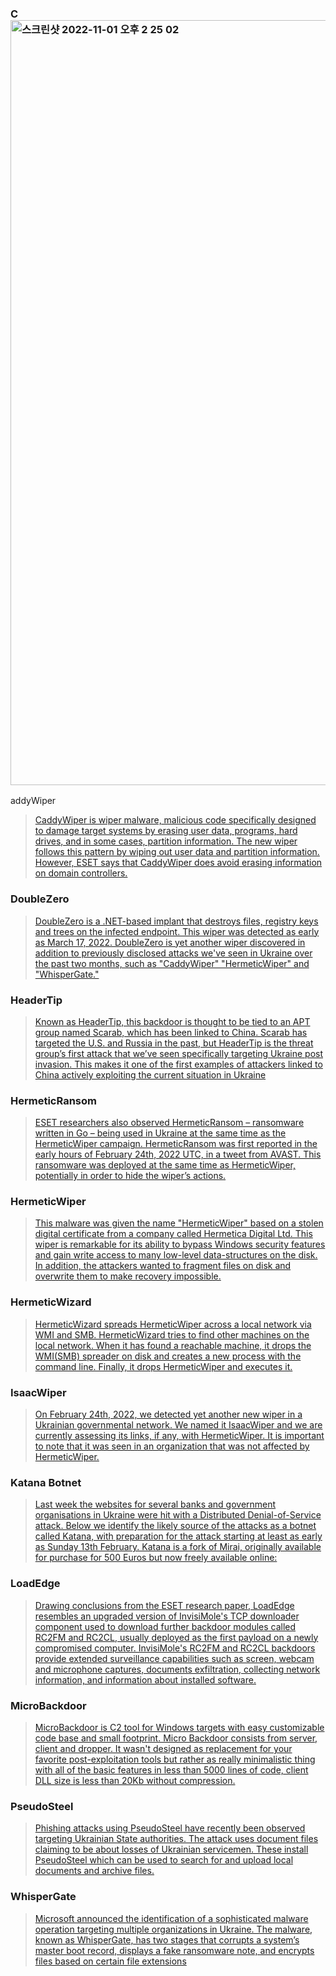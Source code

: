 ### C<img width="1224" alt="스크린샷 2022-11-01 오후 2 25 02" src="https://user-images.githubusercontent.com/115598887/199164952-ccdada89-c4a6-47e5-8f0f-2e60b485d9b5.png">
addyWiper
> <a href="https://www.zdnet.com/article/caddywiper-more-destructive-wiper-malware-strikes-ukrainian-targets/">CaddyWiper is wiper malware, malicious code specifically designed to damage target systems by erasing user data, programs, hard drives, and in some cases, partition information. 
The new wiper follows this pattern by wiping out user data and partition information. However, ESET says that CaddyWiper does avoid erasing information on domain controllers.</a>

### DoubleZero
> <a href="https://blog.talosintelligence.com/2022/03/threat-advisory-doublezero.html">DoubleZero is a .NET-based implant that destroys files, registry keys and trees on the infected endpoint. This wiper was detected as early as March 17, 2022. DoubleZero is yet another wiper discovered in addition to previously disclosed attacks we've seen in Ukraine over the past two months, such as "CaddyWiper" "HermeticWiper" and "WhisperGate."</a>

### HeaderTip
> <a href="https://blogs.blackberry.com/en/2022/04/threat-thursday-headertip-backdoor-shows-attackers-from-china-preying-on-ukraine.">Known as HeaderTip, this backdoor is thought to be tied to an APT group named Scarab, which has been linked to China. Scarab has targeted the U.S. and Russia in the past, but HeaderTip is the threat group’s first attack that we’ve seen specifically targeting Ukraine post invasion. This makes it one of the first examples of attackers linked to China actively exploiting the current situation in Ukraine</a>

### HermeticRansom
> <a href="https://www.welivesecurity.com/2022/03/01/isaacwiper-hermeticwizard-wiper-worm-targeting-ukraine/">ESET researchers also observed HermeticRansom – ransomware written in Go – being used in Ukraine at the same time as the HermeticWiper campaign. HermeticRansom was first reported in the early hours of February 24th, 2022 UTC, in a tweet from AVAST. This ransomware was deployed at the same time as HermeticWiper, potentially in order to hide the wiper’s actions.</a>

### HermeticWiper
> <a href="https://www.malwarebytes.com/blog/threat-intelligence/2022/03/hermeticwiper-a-detailed-analysis-of-the-destructive-malware-that-targeted-ukraine">This malware was given the name "HermeticWiper" based on a stolen digital certificate from a company called Hermetica Digital Ltd. This wiper is remarkable for its ability to bypass Windows security features and gain write access to many low-level data-structures on the disk. In addition, the attackers wanted to fragment files on disk and overwrite them to make recovery impossible.</a>

### HermeticWizard
> <a href="https://www.welivesecurity.com/2022/03/01/isaacwiper-hermeticwizard-wiper-worm-targeting-ukraine/">HermeticWizard spreads HermeticWiper across a local network via WMI and SMB. HermeticWizard tries to find other machines on the local network. When it has found a reachable machine, it drops the WMI(SMB) spreader on disk and creates a new process with the command line. Finally, it drops HermeticWiper and executes it.</a>

### IsaacWiper
> <a href="https://www.welivesecurity.com/2022/03/01/isaacwiper-hermeticwizard-wiper-worm-targeting-ukraine/">On February 24th, 2022, we detected yet another new wiper in a Ukrainian governmental network. We named it IsaacWiper and we are currently assessing its links, if any, with HermeticWiper. It is important to note that it was seen in an organization that was not affected by HermeticWiper.</a>

### Katana Botnet
> <a href="https://www.cadosecurity.com/technical-analysis-of-the-ddos-attacks-against-ukrainian-websites/">Last week the websites for several banks and government organisations in Ukraine were hit with a Distributed Denial-of-Service attack. Below we identify the likely source of the attacks as a botnet called Katana, with preparation for the attack starting at least as early as Sunday 13th February. Katana is a fork of Mirai, originally available for purchase for 500 Euros but now freely available online:</a>

### LoadEdge
> <a href="">Drawing conclusions from the ESET research paper, LoadEdge resembles an upgraded version of InvisiMole's TCP downloader component used to download further backdoor modules called RC2FM and RC2CL, usually deployed as the first payload on a newly compromised computer. InvisiMole's RC2FM and RC2CL backdoors provide extended surveillance capabilities such as screen, webcam and microphone captures, documents exfiltration, collecting network information, and information about installed software.</a>

### MicroBackdoor
> <a href="https://github.com/Cr4sh/MicroBackdoor">MicroBackdoor is C2 tool for Windows targets with easy customizable code base and small footprint. Micro Backdoor consists from server, client and dropper. It wasn't designed as replacement for your favorite post-exploitation tools but rather as really minimalistic thing with all of the basic features in less than 5000 lines of code, client DLL size is less than 20Kb without compression.</a>

### PseudoSteel
> <a href="https://www.broadcom.com/support/security-center/protection-bulletin#blta21a05bf729b4798_en-us">Phishing attacks using PseudoSteel have recently been observed targeting Ukrainian State authorities. The attack uses document files claiming to be about losses of Ukrainian servicemen. These install PseudoSteel which can be used to search for and upload local documents and archive files.</a>

### WhisperGate
> <a href="https://www.cisa.gov/uscert/ncas/alerts/aa22-057a"> Microsoft announced the identification of a sophisticated malware operation targeting multiple organizations in Ukraine. The malware, known as WhisperGate, has two stages that corrupts a system’s master boot record, displays a fake ransomware note, and encrypts files based on certain file extensions </a>
